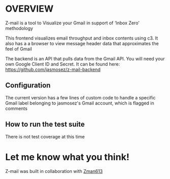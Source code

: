 # OVERVIEW
Z-mail is a tool to Visualize your Gmail in support of ‘Inbox Zero’ methodology

This frontend visualizes email throughput and inbox contents using c3. It also has a a browser to view message header data that approximates the feel of Gmail

The backend is an API that pulls data from the Gmail API. You will need your own Google Client ID and Secret. It can be found here: https://github.com/jasmosez/z-mail-backend

## Configuration
The current version has a few lines of custom code to handle a specific Gmail label belonging to jasmosez's Gmail account, which is flagged in comments 

## How to run the test suite
There is not test coverage at this time

# Let me know what you think!
Z-mail was built in collaboration with [Zman613](https://github.com/zman613)
